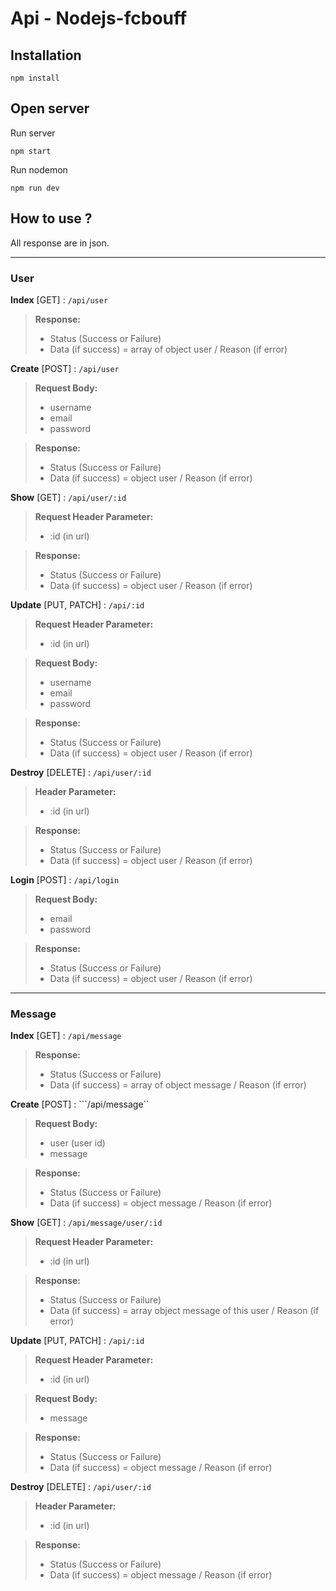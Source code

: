# Api - Nodejs-fcbouff

## Installation
```
npm install
```

## Open server

Run server
```
npm start 
```
Run nodemon
```
npm run dev
```

## How to use ?

All response are in json.

___

### User

**Index** [GET] : ```/api/user```
>**Response:**
>- Status (Success or Failure)
>- Data (if success) = array of object user / Reason (if error)


**Create** [POST] : ```/api/user```
>**Request Body:** 
>- username
>- email
>- password

>**Response:**
>- Status (Success or Failure)
>- Data (if success) = object user / Reason (if error)


**Show** [GET] : ```/api/user/:id```
>**Request Header Parameter:**
> - :id (in url)

>**Response:**
>- Status (Success or Failure)
>- Data (if success) = object user / Reason (if error)


**Update** [PUT, PATCH] : ```/api/:id```
>**Request Header Parameter:**
> - :id (in url)

>**Request Body:**
>- username
>- email
>- password

>**Response:**
>- Status (Success or Failure)
>- Data (if success) = object user / Reason (if error)


**Destroy** [DELETE] : ```/api/user/:id```
>**Header Parameter:**
> - :id (in url)

>**Response:**
>- Status (Success or Failure)
>- Data (if success) = object user / Reason (if error)


**Login** [POST] : ```/api/login```
>**Request Body:**
>- email
>- password

>**Response:**
>- Status (Success or Failure)
>- Data (if success) = object user / Reason (if error)

___

### Message

**Index** [GET] : ```/api/message```
>**Response:**
>- Status (Success or Failure)
>- Data (if success) = array of object message / Reason (if error)


**Create** [POST] : ```/api/message``
>**Request Body:**
>- user (user id)
>- message

>**Response:**
>- Status (Success or Failure)
>- Data (if success) = object message / Reason (if error)


**Show** [GET] : ```/api/message/user/:id```
>**Request Header Parameter:**
> - :id (in url)

>**Response:**
>- Status (Success or Failure)
>- Data (if success) = array object message of this user / Reason (if error)


**Update** [PUT, PATCH] : ```/api/:id```
>**Request Header Parameter:**
> - :id (in url)

>**Request Body:**
>- message

>**Response:**
>- Status (Success or Failure)
>- Data (if success) = object message / Reason (if error)


**Destroy** [DELETE] : ```/api/user/:id```
>**Header Parameter:**
> - :id (in url)

>**Response:**
>- Status (Success or Failure)
>- Data (if success) = object message / Reason (if error)

